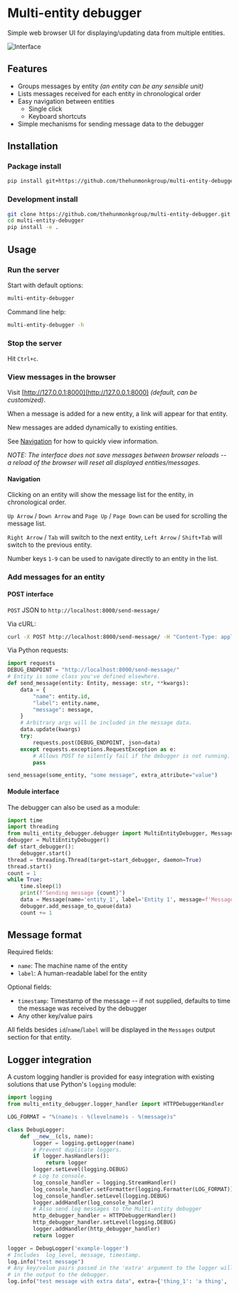 # Multi-entity debugger

Simple web browser UI for displaying/updating data from multiple entities.

<img src="https://github.com/thehunmonkgroup/multi-entity-debugger/assets/43772/553f564a-3b7e-40d9-8399-fad65ac24853" alt="Interface" />

## Features

* Groups messages by entity *(an entity can be any sensible unit)*
* Lists messages received for each entity in chronological order
* Easy navigation between entities
    * Single click
    * Keyboard shortcuts
* Simple mechanisms for sending message data to the debugger

## Installation

### Package install

```sh
pip install git+https://github.com/thehunmonkgroup/multi-entity-debugger
```

### Development install

```sh
git clone https://github.com/thehunmonkgroup/multi-entity-debugger.git
cd multi-entity-debugger
pip install -e .
```

## Usage

### Run the server

Start with default options:

```sh
multi-entity-debugger
```

Command line help:

```sh
multi-entity-debugger -h
```

### Stop the server

Hit `Ctrl+c`.

### View messages in the browser

Visit [http://127.0.0.1:8000](http://127.0.0.1:8000) *(default, can be customized)*.

When a message is added for a new entity, a link will appear for that entity.

New messages are added dynamically to existing entities.

See [Navigation](#navigation) for how to quickly view information.

*NOTE: The interface does not save messages between browser reloads -- a reload of the browser will reset all displayed entities/messages.*

#### Navigation

Clicking on an entity will show the message list for the entity, in chronological order.

`Up Arrow` / `Down Arrow` and `Page Up` / `Page Down` can be used for scrolling the message list.

`Right Arrow` / `Tab` will switch to the next entity, `Left Arrow` / `Shift+Tab` will switch to the previous entity.

Number keys `1-9` can be used to navigate directly to an entity in the list.

### Add messages for an entity

#### POST interface

`POST` JSON to `http://localhost:8000/send-message/`

Via cURL:

```sh
curl -X POST http://localhost:8000/send-message/ -H "Content-Type: application/json" -d '{"name":"agent_1", "label":"Agent 1", "message":"hello world"}'
```

Via Python requests:

```python
import requests
DEBUG_ENDPOINT = "http://localhost:8000/send-message/"
# Entity is some class you've defined elsewhere.
def send_message(entity: Entity, message: str, **kwargs):
    data = {
        "name": entity.id,
        "label": entity.name,
        "message": message,
    }
    # Arbitrary args will be included in the message data.
    data.update(kwargs)
    try:
        requests.post(DEBUG_ENDPOINT, json=data)
    except requests.exceptions.RequestException as e:
        # Allows POST to silently fail if the debugger is not running.
        pass

send_message(some_entity, "some message", extra_attribute="value")
```

#### Module interface

The debugger can also be used as a module:

```python
import time
import threading
from multi_entity_debugger.debugger import MultiEntityDebugger, Message
debugger = MultiEntityDebugger()
def start_debugger():
    debugger.start()
thread = threading.Thread(target=start_debugger, daemon=True)
thread.start()
count = 1
while True:
    time.sleep(1)
    print(f"Sending message {count}")
    data = Message(name='entity_1', label='Entity 1', message=f'Message {count}')
    debugger.add_message_to_queue(data)
    count += 1
```

## Message format

Required fields:

 * `name`: The machine name of the entity
 * `label`: A human-readable label for the entity

Optional fields:

 * `timestamp`: Timestamp of the message -- if not supplied, defaults to time the message was received by the debugger
 * Any other key/value pairs

All fields besides `id`/`name`/`label` will be displayed in the `Messages` output section for that entity.


## Logger integration

A custom logging handler is provided for easy integration with existing solutions that use Python's `logging` module:

```python
import logging
from multi_entity_debugger.logger_handler import HTTPDebuggerHandler

LOG_FORMAT = "%(name)s - %(levelname)s - %(message)s"

class DebugLogger:
    def __new__(cls, name):
        logger = logging.getLogger(name)
        # Prevent duplicate loggers.
        if logger.hasHandlers():
            return logger
        logger.setLevel(logging.DEBUG)
        # Log to console.
        log_console_handler = logging.StreamHandler()
        log_console_handler.setFormatter(logging.Formatter(LOG_FORMAT))
        log_console_handler.setLevel(logging.DEBUG)
        logger.addHandler(log_console_handler)
        # Also send log messages to the Multi-entity debugger
        http_debugger_handler = HTTPDebuggerHandler()
        http_debugger_handler.setLevel(logging.DEBUG)
        logger.addHandler(http_debugger_handler)
        return logger

logger = DebugLogger('example-logger')
# Includes  log_level, message, timestamp.
log.info("test message")
# Any key/value pairs passed in the 'extra' argument to the logger will be included
# in the output to the debugger.
log.info("test message with extra data", extra={'thing_1': 'a thing', 'thing_2': 'another thing'})
```
